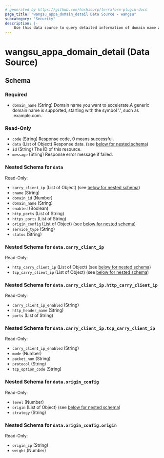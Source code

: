 ```yaml
---
# generated by https://github.com/hashicorp/terraform-plugin-docs
page_title: "wangsu_appa_domain_detail Data Source - wangsu"
subcategory: "Security"
description: |-
    Use this data source to query detailed information of domain name acceleration.
---
```


# wangsu_appa_domain_detail (Data Source)





<!-- schema generated by tfplugindocs -->
## Schema

### Required

- `domain_name` (String) Domain name you want to accelerate.A generic domain name is supported, starting with the symbol '.', such as .example.com.

### Read-Only

- `code` (String) Response code, 0 means successful.
- `data` (List of Object) Response data. (see [below for nested schema](#nestedatt--data))
- `id` (String) The ID of this resource.
- `message` (String) Response error message if failed.

<a id="nestedatt--data"></a>
### Nested Schema for `data`

Read-Only:

- `carry_client_ip` (List of Object) (see [below for nested schema](#nestedobjatt--data--carry_client_ip))
- `cname` (String)
- `domain_id` (Number)
- `domain_name` (String)
- `enabled` (Boolean)
- `http_ports` (List of String)
- `https_ports` (List of String)
- `origin_config` (List of Object) (see [below for nested schema](#nestedobjatt--data--origin_config))
- `service_type` (String)
- `status` (String)

<a id="nestedobjatt--data--carry_client_ip"></a>
### Nested Schema for `data.carry_client_ip`

Read-Only:

- `http_carry_client_ip` (List of Object) (see [below for nested schema](#nestedobjatt--data--carry_client_ip--http_carry_client_ip))
- `tcp_carry_client_ip` (List of Object) (see [below for nested schema](#nestedobjatt--data--carry_client_ip--tcp_carry_client_ip))

<a id="nestedobjatt--data--carry_client_ip--http_carry_client_ip"></a>
### Nested Schema for `data.carry_client_ip.http_carry_client_ip`

Read-Only:

- `carry_client_ip_enabled` (String)
- `http_header_name` (String)
- `ports` (List of String)


<a id="nestedobjatt--data--carry_client_ip--tcp_carry_client_ip"></a>
### Nested Schema for `data.carry_client_ip.tcp_carry_client_ip`

Read-Only:

- `carry_client_ip_enabled` (String)
- `mode` (Number)
- `packet_num` (String)
- `protocol` (String)
- `tcp_option_code` (String)



<a id="nestedobjatt--data--origin_config"></a>
### Nested Schema for `data.origin_config`

Read-Only:

- `level` (Number)
- `origin` (List of Object) (see [below for nested schema](#nestedobjatt--data--origin_config--origin))
- `strategy` (String)

<a id="nestedobjatt--data--origin_config--origin"></a>
### Nested Schema for `data.origin_config.origin`

Read-Only:

- `origin_ip` (String)
- `weight` (Number)
